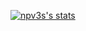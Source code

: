 [![npv3s's stats](https://github-readme-stats.vercel.app/api?username=npv3s&count_private=true&show_icons=true&theme=dark)](#)